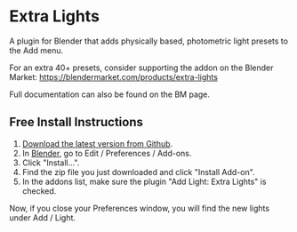 # Extra Lights
A plugin for Blender that adds physically based, photometric light presets to the Add menu.

For an extra 40+ presets, consider supporting the addon on the Blender Market: https://blendermarket.com/products/extra-lights

Full documentation can also be found on the BM page.


## Free Install Instructions

1. [Download the latest version from Github](https://github.com/jlampel/extra_lights/archive/master.zip).
1. In [Blender](https://www.blender.org/download/), go to Edit / Preferences
/ Add-ons.
1. Click "Install...".
1. Find the zip file you just downloaded and click "Install Add-on".
1. In the addons list, make sure the plugin "Add Light: Extra Lights" is checked.

Now, if you close your Preferences window, you will find the new lights under
Add / Light.
